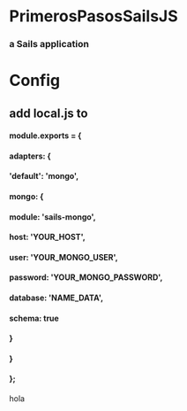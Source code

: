 # PrimerosPasosSailsJS
### a Sails application

# Config

## add local.js to  

#### module.exports = {
####
####  adapters: {
####
####    'default': 'mongo',
####
####    mongo: {
####
####      module: 'sails-mongo',
####      host: 'YOUR_HOST',
####      user: 'YOUR_MONGO_USER',
####      password: 'YOUR_MONGO_PASSWORD',
####      database: 'NAME_DATA',
####
####      schema: true
####    }
####  }
####
#### };

hola

